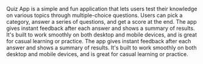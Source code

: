Quiz App is a simple and fun application that lets users test their knowledge on various topics through multiple-choice questions. Users can pick a category, answer a series of questions, and get a score at the end. The app gives instant feedback after each answer and shows a summary of results. It's built to work smoothly on both desktop and mobile devices, and is great for casual learning or practice.
The app gives instant feedback after each answer and shows a summary of results. It's built to work smoothly on both desktop and mobile devices, and is great for casual learning or practice.

